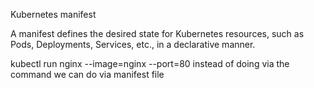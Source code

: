 Kubernetes manifest

A manifest defines the desired state for Kubernetes resources, such as Pods, Deployments, Services, etc., in a declarative manner. 
 


kubectl run nginx --image=nginx --port=80
instead of doing via the command we can do via manifest file 